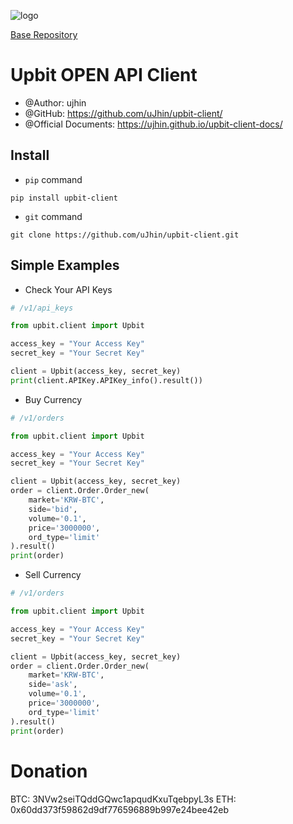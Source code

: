 ![logo](https://raw.githubusercontent.com/uJhin/upbit-client/main/logo/logo.png)

[Base Repository](https://github.com/uJhin/upbit-client/)

# Upbit OPEN API Client
- @Author: ujhin
- @GitHub: https://github.com/uJhin/upbit-client/
- @Official Documents: https://ujhin.github.io/upbit-client-docs/

## Install
- `pip` command
```console
pip install upbit-client
```

- `git` command
```console
git clone https://github.com/uJhin/upbit-client.git
```

## Simple Examples

- Check Your API Keys
```python
# /v1/api_keys

from upbit.client import Upbit

access_key = "Your Access Key"
secret_key = "Your Secret Key"

client = Upbit(access_key, secret_key)
print(client.APIKey.APIKey_info().result())
```

- Buy Currency
```python
# /v1/orders

from upbit.client import Upbit

access_key = "Your Access Key"
secret_key = "Your Secret Key"

client = Upbit(access_key, secret_key)
order = client.Order.Order_new(
    market='KRW-BTC',
    side='bid',
    volume='0.1',
    price='3000000',
    ord_type='limit'
).result()
print(order)
```

- Sell Currency
```python
# /v1/orders

from upbit.client import Upbit

access_key = "Your Access Key"
secret_key = "Your Secret Key"

client = Upbit(access_key, secret_key)
order = client.Order.Order_new(
    market='KRW-BTC',
    side='ask',
    volume='0.1',
    price='3000000',
    ord_type='limit'
).result()
print(order)
```

# Donation
BTC: 3NVw2seiTQddGQwc1apqudKxuTqebpyL3s
ETH: 0x60dd373f59862d9df776596889b997e24bee42eb